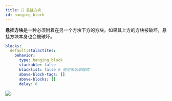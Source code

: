 ```yaml
---
title: 🚟 悬挂方块
id: hanging_block
---
```


**悬挂方块**是一种必须附着在另一个方块下方的方块。如果其上方的方块被破坏，悬挂方块本身也会被破坏。

```yml
blocks:
  default:stalactites:
    behavior:
      type: hanging_block
      stackable: false
      blacklist: false # 使用黑名单模式
      above-block-tags: []
      above-blocks: []
      delay: 0
```

![](/img/hanging_block.png)
